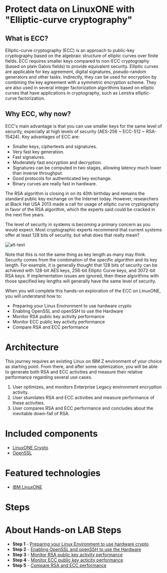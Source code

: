 # Protect data on LinuxONE with "Elliptic-curve cryptography"

## What is ECC?
Elliptic-curve cryptography (ECC) is an approach to public-key cryptography based on the algebraic structure of elliptic curves over finite fields. ECC requires smaller keys compared to non-ECC cryptography (based on plain Galois fields) to provide equivalent security. Elliptic curves are applicable for key agreement, digital signatures, pseudo-random generators and other tasks. Indirectly, they can be used for encryption by combining the key agreement with a symmetric encryption scheme. They are also used in several integer factorization algorithms based on elliptic curves that have applications in cryptography, such as Lenstra elliptic-curve factorization.

## Why ECC, why now?
ECC's main advantage is that you can use smaller keys for the same level of security, especially at high levels of security (AES-256 ~ ECC-512 ~ RSA-15424). Key advantages of ECC are:
* Smaller keys, ciphertexts and signatures.
* Very fast key generation.
* Fast signatures.
* Moderately fast encryption and decryption.
* Signatures can be computed in two stages, allowing latency much lower than inverse throughput.
* Good protocols for authenticated key exchange.
* Binary curves are really fast in hardware.

The RSA algorithm is closing in on its 40th birthday and remains the standard public key exchange on the Internet today. However, researchers at Black Hat USA 2013 made a call for usage of elliptic curve cryptography in favor of the RSA algorithm, which the experts said could be cracked in the next five years.

The level of security in systems is becoming a primary concern as you would expect. Most cryptographic experts recommend that current systems offer at least 128 bits of security, but what does that really mean? 

![alt-text](https://www.globalsign.com/files/1714/3284/2298/key-size-comparison.jpg)

Note that this is not the same thing as key length as many may think. Security comes from the combination of the specific algorithm and its key length. For example, it is generally thought that 128 bits of security can be achieved with 128-bit AES keys, 256-bit Elliptic Curve keys, and 3072-bit RSA keys. If implementation issues are ignored, then these algorithms with those specified key lengths will generally have the same level of security.

When you will complete this hands-on exploration of the ECC on LinuxONE, you will understand how to:
* Preparing your Linux Environment to use hardware crypto
* Enabling OpenSSL and openSSH to use the Hardware
* Monitor RSA public key activity performance
* Monitor ECC public key activity performance
* Compare RSA and ECC performance

# Architecture
This journey requires an existing Linux on IBM Z environment of your choice as starting point. From there, and after some optimization, you will be able to generate both RSA and ECC activities and measure their relative performance regarding several use cases.
1. User optimizes, and monitors Enterprise Legacy environment encryption activity.
2. User stumilates RSA and ECC activities and measure performance of these activities.
3. User compares RSA and ECC performance and concludes about the inevitable down-fall of RSA.

# Included components
* [LinuxONE Crypto](https://www.ibm.com/it-infrastructure/linuxone/capabilities/secure-cloud)
* [OpenSSL](https://www.openssl.org/)

# Featured technologies
* [IBM LinuxONE](https://www.ibm.com/it-infrastructure/linuxone)

# Steps

# About Hands-on LAB Steps
* **Step 1** - [Preparing your Linux Environment to use hardware crypto](https://github.com/guikarai/LinuxONE-crypto-utils/blob/master/part1.md)
* **Step 2** - [Enabling OpenSSL and openSSH to use the Hardware](https://github.com/guikarai/LinuxONE-crypto-utils/blob/master/part2.md)
* **Step 3** - [Monitor RSA public key activity performance](https://github.com/guikarai/LinuxONE-ECC/edit/master/rsa-lab.md)
* **Step 4** - [Monitor ECC public key acticity performance](https://github.com/guikarai/LinuxONE-ECC/edit/master/ecc-lab.md)
* **Step 5** - [Compare RSA and ECC performance]()
